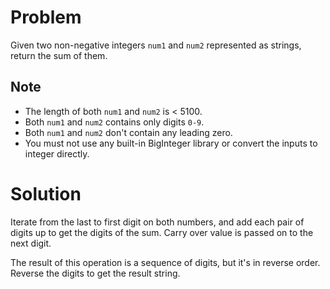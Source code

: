 # Problem

Given two non-negative integers `num1` and `num2` represented as strings, return the sum of them.

## Note

- The length of both `num1` and `num2` is < 5100.
- Both `num1` and `num2` contains only digits `0-9`.
- Both `num1` and `num2` don't contain any leading zero.
- You must not use any built-in BigInteger library or convert the inputs to integer directly.

# Solution

Iterate from the last to first digit on both numbers, and add each pair of digits up to get the digits of the sum. Carry over value is passed on to the next digit.

The result of this operation is a sequence of digits, but it's in reverse order. Reverse the digits to get the result string.

